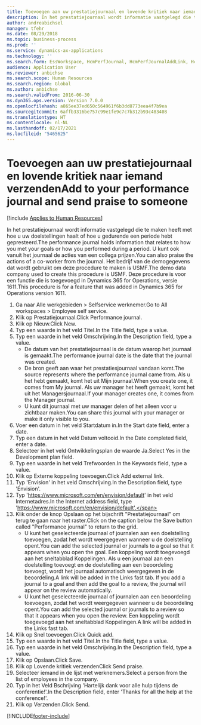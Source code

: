 ```yaml
---
title: Toevoegen aan uw prestatiejournaal en lovende kritiek naar iemand verzenden
description: In het prestatiejournaal wordt informatie vastgelegd die te maken heeft met hoe u uw doelstellingen haalt of hoe u gedurende een periode hebt gepresteerd.
author: andreabichsel
manager: tfehr
ms.date: 08/29/2018
ms.topic: business-process
ms.prod: ''
ms.service: dynamics-ax-applications
ms.technology: ''
ms.search.form: EssWorkspace, HcmPerfJournal, HcmPerfJournalAddLink, HcmPerfPraise, HcmWorkerLookUpByPerson, HcmPerfJournalAdd, HcmEmployeeDevelopmentWorkspace
audience: Application User
ms.reviewer: anbichse
ms.search.scope: Human Resources
ms.search.region: Global
ms.author: anbichse
ms.search.validFrom: 2016-06-30
ms.dyn365.ops.version: Version 7.0.0
ms.openlocfilehash: a865ee37ed650c564961f6b3dd8773eea4f7b9ea
ms.sourcegitcommit: 6affb3316be757c99e1fe9c7c7b312b93c483408
ms.translationtype: HT
ms.contentlocale: nl-NL
ms.lasthandoff: 02/17/2021
ms.locfileid: "5465625"
---
```

# <a name="add-to-your-performance-journal-and-send-praise-to-someone"></a><span data-ttu-id="ea8f0-103">Toevoegen aan uw prestatiejournaal en lovende kritiek naar iemand verzenden</span><span class="sxs-lookup"><span data-stu-id="ea8f0-103">Add to your performance journal and send praise to someone</span></span>

[!include [Applies to Human Resources](../includes/applies-to-hr.md)]

<span data-ttu-id="ea8f0-104">In het prestatiejournaal wordt informatie vastgelegd die te maken heeft met hoe u uw doelstellingen haalt of hoe u gedurende een periode hebt gepresteerd.</span><span class="sxs-lookup"><span data-stu-id="ea8f0-104">The performance journal holds information that relates to how you met your goals or how you performed during a period.</span></span> <span data-ttu-id="ea8f0-105">U kunt ook vanuit het journaal de acties van een collega prijzen.</span><span class="sxs-lookup"><span data-stu-id="ea8f0-105">You can also praise the actions of a co-worker from the journal.</span></span> <span data-ttu-id="ea8f0-106">Het bedrijf van de demogegevens dat wordt gebruikt om deze procedure te maken is USMF.</span><span class="sxs-lookup"><span data-stu-id="ea8f0-106">The demo data company used to create this procedure is USMF.</span></span> <span data-ttu-id="ea8f0-107">Deze procedure is voor een functie die is toegevoegd in Dynamics 365 for Operations, versie 1611.</span><span class="sxs-lookup"><span data-stu-id="ea8f0-107">This procedure is for a feature that was added in Dynamics 365 for Operations version 1611.</span></span>

1. <span data-ttu-id="ea8f0-108">Ga naar Alle werkgebieden > Selfservice werknemer.</span><span class="sxs-lookup"><span data-stu-id="ea8f0-108">Go to All workspaces > Employee self service.</span></span>
2. <span data-ttu-id="ea8f0-109">Klik op Prestatiejournaal.</span><span class="sxs-lookup"><span data-stu-id="ea8f0-109">Click Performance journal.</span></span>
3. <span data-ttu-id="ea8f0-110">Klik op Nieuw.</span><span class="sxs-lookup"><span data-stu-id="ea8f0-110">Click New.</span></span>
4. <span data-ttu-id="ea8f0-111">Typ een waarde in het veld Titel.</span><span class="sxs-lookup"><span data-stu-id="ea8f0-111">In the Title field, type a value.</span></span>
5. <span data-ttu-id="ea8f0-112">Typ een waarde in het veld Omschrijving.</span><span class="sxs-lookup"><span data-stu-id="ea8f0-112">In the Description field, type a value.</span></span>
    * <span data-ttu-id="ea8f0-113">De datum van het prestatiejournaal is de datum waarop het journaal is gemaakt.</span><span class="sxs-lookup"><span data-stu-id="ea8f0-113">The performance journal date is the date that the journal was created.</span></span>  
    * <span data-ttu-id="ea8f0-114">De bron geeft aan waar het prestatiesjournaal vandaan komt.</span><span class="sxs-lookup"><span data-stu-id="ea8f0-114">The source represents where the performance journal came from.</span></span> <span data-ttu-id="ea8f0-115">Als u het hebt gemaakt, komt het uit Mijn journaal.</span><span class="sxs-lookup"><span data-stu-id="ea8f0-115">When you create one, it comes from My journal.</span></span> <span data-ttu-id="ea8f0-116">Als uw manager het heeft gemaakt, komt het uit het Managersjournaal.</span><span class="sxs-lookup"><span data-stu-id="ea8f0-116">If your manager creates one, it comes from the Manager journal.</span></span>  
    * <span data-ttu-id="ea8f0-117">U kunt dit journaal met uw manager delen of het alleen voor u zichtbaar maken.</span><span class="sxs-lookup"><span data-stu-id="ea8f0-117">You can share this journal with your manager or make it only visible to you.</span></span>  
6. <span data-ttu-id="ea8f0-118">Voer een datum in het veld Startdatum in.</span><span class="sxs-lookup"><span data-stu-id="ea8f0-118">In the Start date field, enter a date.</span></span>
7. <span data-ttu-id="ea8f0-119">Typ een datum in het veld Datum voltooid.</span><span class="sxs-lookup"><span data-stu-id="ea8f0-119">In the Date completed field, enter a date.</span></span>
8. <span data-ttu-id="ea8f0-120">Selecteer in het veld Ontwikkelingsplan de waarde Ja.</span><span class="sxs-lookup"><span data-stu-id="ea8f0-120">Select Yes in the Development plan field.</span></span>
9. <span data-ttu-id="ea8f0-121">Typ een waarde in het veld Trefwoorden.</span><span class="sxs-lookup"><span data-stu-id="ea8f0-121">In the Keywords field, type a value.</span></span>
10. <span data-ttu-id="ea8f0-122">Klik op Externe koppeling toevoegen.</span><span class="sxs-lookup"><span data-stu-id="ea8f0-122">Click Add external link.</span></span>
11. <span data-ttu-id="ea8f0-123">Typ 'Envision' in het veld Omschrijving.</span><span class="sxs-lookup"><span data-stu-id="ea8f0-123">In the Description field, type 'Envision'.</span></span>
12. <span data-ttu-id="ea8f0-124">Typ 'https://www.microsoft.com/en/envision/default' in het veld Internetadres.</span><span class="sxs-lookup"><span data-stu-id="ea8f0-124">In the Internet address field, type 'https://www.microsoft.com/en/envision/default'.</span></span>
13. <span data-ttu-id="ea8f0-125">Klik onder de knop Opslaan op het bijschrift "Prestatiejournaal" om terug te gaan naar het raster.</span><span class="sxs-lookup"><span data-stu-id="ea8f0-125">Click on the caption below the Save button called "Performance journal" to return to the grid.</span></span>
    * <span data-ttu-id="ea8f0-126">U kunt het geselecteerde journaal of journalen aan een doelstelling toevoegen, zodat het wordt weergegeven wanneer u de doelstelling opent.</span><span class="sxs-lookup"><span data-stu-id="ea8f0-126">You can add the selected journal or journals to a goal so that it appears when you open the goal.</span></span> <span data-ttu-id="ea8f0-127">Een koppeling wordt toegevoegd aan het sneltabblad Koppelingen. Als u een journaal aan een doelstelling toevoegt en de doelstelling aan een beoordeling toevoegt, wordt het journaal automatisch weergegeven in de beoordeling.</span><span class="sxs-lookup"><span data-stu-id="ea8f0-127">A link will be added in the Links fast tab.    If you add a journal to a goal and then add the goal to a review, the journal will appear on the review automatically.</span></span>  
    * <span data-ttu-id="ea8f0-128">U kunt het geselecteerde journaal of journalen aan een beoordeling toevoegen, zodat het wordt weergegeven wanneer u de beoordeling opent.</span><span class="sxs-lookup"><span data-stu-id="ea8f0-128">You can add the selected journal or journals to a review so that it appears when you open the review.</span></span>    <span data-ttu-id="ea8f0-129">Een koppeling wordt toegevoegd aan het sneltabblad Koppelingen.</span><span class="sxs-lookup"><span data-stu-id="ea8f0-129">A link will be added in the Links fast tab.</span></span>  
14. <span data-ttu-id="ea8f0-130">Klik op Snel toevoegen.</span><span class="sxs-lookup"><span data-stu-id="ea8f0-130">Click Quick add.</span></span>
15. <span data-ttu-id="ea8f0-131">Typ een waarde in het veld Titel.</span><span class="sxs-lookup"><span data-stu-id="ea8f0-131">In the Title field, type a value.</span></span>
16. <span data-ttu-id="ea8f0-132">Typ een waarde in het veld Omschrijving.</span><span class="sxs-lookup"><span data-stu-id="ea8f0-132">In the Description field, type a value.</span></span>
17. <span data-ttu-id="ea8f0-133">Klik op Opslaan.</span><span class="sxs-lookup"><span data-stu-id="ea8f0-133">Click Save.</span></span>
18. <span data-ttu-id="ea8f0-134">Klik op Lovende kritiek verzenden</span><span class="sxs-lookup"><span data-stu-id="ea8f0-134">Click Send praise.</span></span>
19. <span data-ttu-id="ea8f0-135">Selecteer iemand in de lijst met werknemers.</span><span class="sxs-lookup"><span data-stu-id="ea8f0-135">Select a person from the list of employees in the company.</span></span>
20. <span data-ttu-id="ea8f0-136">Typ in het Veld Bschrijving 'Hartelijk dank voor alle hulp tijdens de conferentie!'.</span><span class="sxs-lookup"><span data-stu-id="ea8f0-136">In the Description field, enter 'Thanks for all the help at the conference!'.</span></span>
21. <span data-ttu-id="ea8f0-137">Klik op Verzenden.</span><span class="sxs-lookup"><span data-stu-id="ea8f0-137">Click Send.</span></span>



[!INCLUDE[footer-include](../includes/footer-banner.md)]